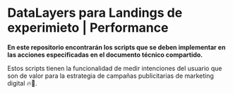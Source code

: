 # DataLayers para Landings de experimieto | Performance

**En este repositorio encontrarán los scripts que se deben implementar en las acciones especificadas en el documento técnico compartido.**

Estos scripts tienen la funcionalidad de medir intenciones del usuario que son de valor para la estrategia de campañas publicitarias de marketing digital 🔥🚀.

